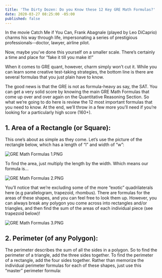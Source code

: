 ```yaml
---
title: 'The Dirty Dozen: Do you Know these 12 Key GRE Math Formulas?'
date: 2020-03-27 08:25:00 -05:00
published: false
---
```


In the movie Catch Me if You Can, Frank Abagnale (played by Leo DiCaprio) charms his way through life, impersonating a series of prestigious professionals--doctor, lawyer, airline pilot.

Now, maybe you’ve done this yourself on a smaller scale.  There’s certainly a time and place for “fake it till you make it!”

When it comes to GRE quant, however, charm simply won’t cut it.  While you can learn some creative test-taking strategies, the bottom line is there are several formulas that you just plain have to know.  

The good news is that the GRE is not as formula-heavy as say, the SAT.  You can get a very solid score by knowing the main GRE Math Formulas that come up over and over again on the Quantitative Reasoning Section.  So what we’re going to do here is review the 12 most important formulas that you need to know.  At the end, we’ll throw in a few more you’ll need if you’re looking for a particularly high score (160+).

## 1. Area of a Rectangle (or Square):
This one’s about as simple as they come.  Let’s use the picture of the rectangle below, which has a length of “l” and width of “w”:

![GRE Math Formulas 1.PNG](/blog/uploads/GRE%20Math%20Formulas%201.PNG)

To find the area, just multiply the length by the width.  Which means our formula is...

![GRE Math Formulas 2.PNG](/blog/uploads/GRE%20Math%20Formulas%202.PNG)

You’ll notice that we’re excluding some of the more “exotic” quadrilaterals here (e.g parallelogram, trapezoid, rhombus).  There are formulas for the areas of these shapes, and you can feel free to look them up.  However, you can always break any polygon you come across into rectangles and/or triangles, and then find the sum of the areas of each individual piece (see trapezoid below)!

![GRE Math Formulas 3.PNG](/blog/uploads/GRE%20Math%20Formulas%203.PNG)

## 2. Perimeter (of any Polygon):
The perimeter describes the sum of all the sides in a polygon.  So to find the perimeter of a triangle, add the three sides together.  To find the perimeter of a rectangle, add the four sides together.  Rather than memorize the individual perimeter formulas for each of these shapes, just use this “master” perimeter formula:

